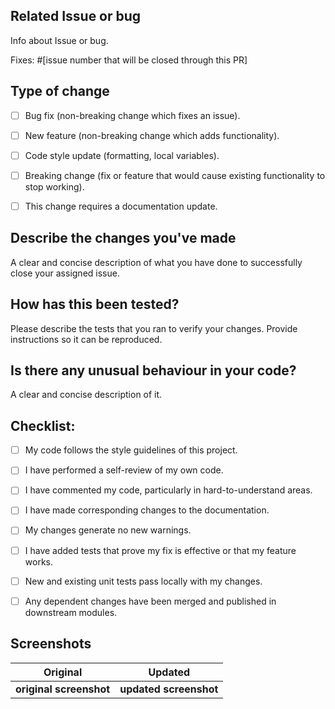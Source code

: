## Related Issue or bug

Info about Issue or bug.

Fixes: #[issue number that will be closed through this PR]


## Type of change

- [ ] Bug fix (non-breaking change which fixes an issue).
- [ ] New feature (non-breaking change which adds functionality).
- [ ] Code style update (formatting, local variables).
- [ ] Breaking change (fix or feature that would cause existing functionality to stop working).
- [ ] This change requires a documentation update.


## Describe the changes you've made

A clear and concise description of what you have done to successfully
close your assigned issue.


## How has this been tested?

Please describe the tests that you ran to verify your changes. Provide
instructions so it can be reproduced.


## Is there any unusual behaviour in your code?

A clear and concise description of it.


## Checklist:

- [ ] My code follows the style guidelines of this project.
- [ ] I have performed a self-review of my own code.
- [ ] I have commented my code, particularly in hard-to-understand areas.
- [ ] I have made corresponding changes to the documentation.
- [ ] My changes generate no new warnings.
- [ ] I have added tests that prove my fix is effective or that my feature works.
- [ ] New and existing unit tests pass locally with my changes.
- [ ] Any dependent changes have been merged and published in downstream modules.


## Screenshots

Original | Updated
:--------------------: | :--------------------:
**original screenshot** | **updated screenshot** |
